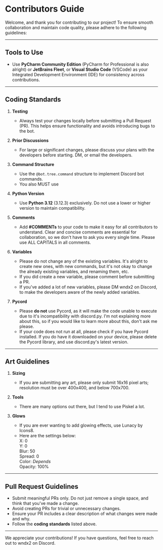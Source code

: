 # Contributors Guide

Welcome, and thank you for contributing to our project! To ensure smooth collaboration and maintain code quality, please adhere to the following guidelines:

---

## Tools to Use
- Use **PyCharm Community Edition** (PyCharm for Professional is also alright) or **JetBrains Fleet**, or **Visual Studio Code** (VSCode) as your Integrated Development Environment (IDE) for consistency across contributions.
---

## Coding Standards
1. **Testing**
   - Always test your changes locally before submitting a Pull Request (PR). This helps ensure functionality and avoids introducing bugs to the bot.

2. **Prior Discussions**
   - For large or significant changes, please discuss your plans with the developers before starting. DM, or email the developers.

3. **Command Structure**
   - Use the `@bot.tree.command` structure to implement Discord bot commands.
   - You also MUST use

4. **Python Version**
   - Use **Python 3.12** (3.12.3) exclusively. Do not use a lower or higher version to maintain compatibility.

5. **Comments**
   - Add **#COMMENTs** to your code to make it easy for all contributors to understand. Clear and concise comments are essential for collaboration, so we don't have to ask you every single time. Please use ALL CAPITALS in all comments.

6. **Variables**
   - Please do not change any of the existing variables. It's alright to create new ones, with new commands, but it's not okay to change the already existing variables, and renaming them, etc.
   - If you did create a new variable, please comment before submitting a PR.
   - If you've added a lot of new variables, please DM wndx2 on Discord, to make the developers aware of the newly added variables.

7. **Pycord**
   - Please **do not** use Pycord, as it will make the code unable to execute due to it's incompatibility with discord.py. I'm not explaining more about this, so if you would like to learn more about this, don't ask me please.
   - If your code does not run at all, please check if you have Pycord installed. If you do have it downloaded on your device, please delete the Pycord library, and use discord.py's latest version.
---

## Art Guidelines
1. **Sizing**
   - If you are submitting any art, please only submit 16x16 pixel arts; resolution must be over 400x400, and below 700x700.

2. **Tools**
   - There are many options out there, but I tend to use Piskel a lot.

3. **Glows**
   - If you are ever wanting to add glowing effects, use Lunacy by Icons8.
   - Here are the settings below:\
     X: 0\
     Y: 0\
     Blur: 50\
     Spread: 0\
     Color: *Depends*\
     Opacity: 100%

---
  
## Pull Request Guidelines
- Submit meaningful PRs only. Do not just remove a single space, and think that you've made a change.
- Avoid creating PRs for trivial or unnecessary changes.
- Ensure your PR includes a clear description of what changes were made and why.
- Follow the **coding standards** listed above.

---

We appreciate your contributions! If you have questions, feel free to reach out to wndx2 on Discord.
